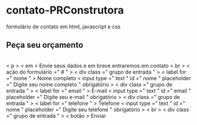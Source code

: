 # contato-PRConstrutora
formulário de contato em html, javascript e css


<!DOCTYPE html>
<html lang="pt-br">
<head>
    <meta charset="UTF-8">
    <meta http-equiv="X-UA-Compatible" content="IE=edge">
    <meta name="viewport" content="width=device-width, initial-scale=1.0">
    <title>Contato</title>
                            </head>
                            <body>
				<div  class =" form-box ">
						<h2> Peça seu orçamento </h2>
						<br >
						< p > < em > Envie seus dados e em breve entraremos em contato </ em > </ p >
						< br >
				   < ação do formulário  =" # " >
				   				< div  class =" grupo de entrada " >
				   								< label  for =" nome " > Nome completo </ label >
				   								< input  type =" text " id =" nome " placeholder =" Digite seu nome completo " obrigatório >	
				   				</ div >
				   							< div  class =" grupo de entrada " >
				   								< label  for =" email " > E-mail </ label >
				   								< input  type =" text " id =" email " placeholder =" Digite seu e-mail " obrigatório >	
				   				</ div >
				   							< div  class =" grupo de entrada " >
				   								< label  for =" telefone " > Telefone </ label >
				   								< input  type =" text " id =" nome " placeholder =" Digite seu telefone " obrigatório >	
				   				</ div >
				   				< br >
				   				< div  class =" grupo de entrada " >
				   								< botão > Enviar </ botão >
				   				</ div >
				   </ forma >
				</ div >
</body>
</html>
